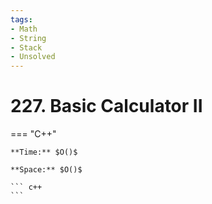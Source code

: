 ```yaml
---
tags:
- Math
- String
- Stack
- Unsolved
---
```



# 227. Basic Calculator II

=== "C++"

    **Time:** $O()$

    **Space:** $O()$

    ``` c++
    ```